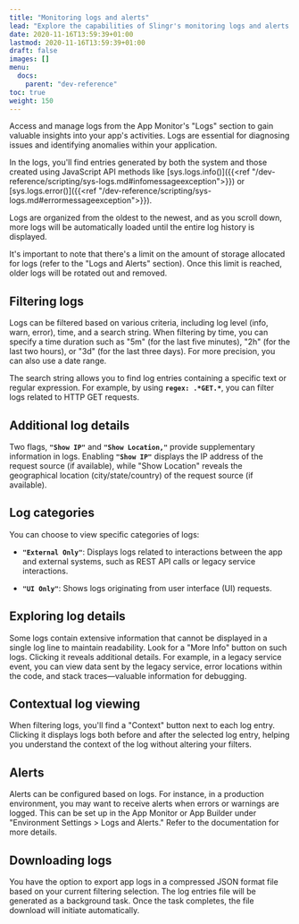 ```yaml
---
title: "Monitoring logs and alerts"
lead: "Explore the capabilities of Slingr's monitoring logs and alerts to keep a close eye on your application's performance."
date: 2020-11-16T13:59:39+01:00
lastmod: 2020-11-16T13:59:39+01:00
draft: false
images: []
menu:
  docs:
    parent: "dev-reference"
toc: true
weight: 150
---
```


Access and manage logs from the App Monitor's "Logs" section to gain valuable insights into your app's activities. Logs are essential for diagnosing issues and identifying anomalies within your application.

In the logs, you'll find entries generated by both the system and those created using JavaScript API methods like [sys.logs.info()]({{<ref "/dev-reference/scripting/sys-logs.md#infomessageexception">}}) or [sys.logs.error()]({{<ref "/dev-reference/scripting/sys-logs.md#errormessageexception">}}).

Logs are organized from the oldest to the newest, and as you scroll down, more logs will be automatically loaded until the entire log history is displayed.

It's important to note that there's a limit on the amount of storage allocated for logs (refer to the "Logs and Alerts" section). Once this limit is reached, older logs will be rotated out and removed.

## **Filtering logs**

Logs can be filtered based on various criteria, including log level (info, warn, error), time, and a search string. When filtering by time, you can specify a time duration such as "5m" (for the last five minutes), "2h" (for the last two hours), or "3d" (for the last three days). For more precision, you can also use a date range.

The search string allows you to find log entries containing a specific text or regular expression. For example, by using **`regex: .*GET.*`**, you can filter logs related to HTTP GET requests.

## **Additional log details**

Two flags, **`"Show IP"`** and **`"Show Location,"`** provide supplementary information in logs. Enabling **`"Show IP"`** displays the IP address of the request source (if available), while "Show Location" reveals the geographical location (city/state/country) of the request source (if available).

## **Log categories**

You can choose to view specific categories of logs:

- **`"External Only"`**: Displays logs related to interactions between the app and external systems, such as REST API calls or legacy service interactions.

- **`"UI Only"`**: Shows logs originating from user interface (UI) requests.

## **Exploring log details**

Some logs contain extensive information that cannot be displayed in a single log line to maintain readability. Look for a "More Info" button on such logs. Clicking it reveals additional details. For example, in a legacy service event, you can view data sent by the legacy service, error locations within the code, and stack traces—valuable information for debugging.

## **Contextual log viewing**

When filtering logs, you'll find a "Context" button next to each log entry. Clicking it displays logs both before and after the selected log entry, helping you understand the context of the log without altering your filters.

## **Alerts**

Alerts can be configured based on logs. For instance, in a production environment, you may want to receive alerts when errors or warnings are logged. This can be set up in the App Monitor or App Builder under "Environment Settings > Logs and Alerts." Refer to the documentation for more details.

## **Downloading logs**

You have the option to export app logs in a compressed JSON format file based on your current filtering selection. The log entries file will be generated as a background task. Once the task completes, the file download will initiate automatically.

